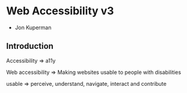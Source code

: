 # Web Accessibility v3

- Jon Kuperman

## Introduction

Accessibility => a11y

Web accessibility => Making websites usable to people with disabilities

usable => perceive, understand, navigate, interact and contribute
